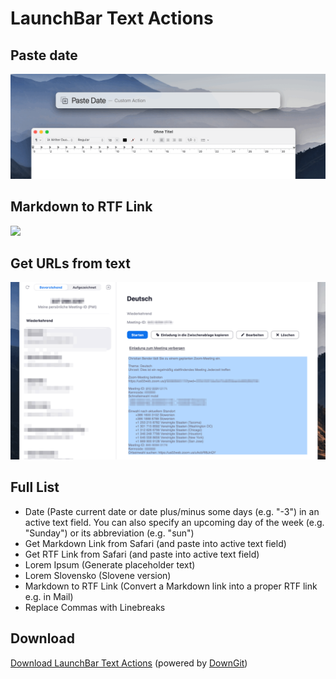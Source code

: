 # LaunchBar Text Actions

## Paste date

<img src="pasteDate.gif" width="600"/> 

## Markdown to RTF Link

<img src="mdrtf.gif" width="600"/> 

## Get URLs from text

<img src="geturls.gif" width="600"/> 


## Full List

- Date (Paste current date or date plus/minus some days (e.g. "-3") in an active text field. You can also specify an upcoming day of the week (e.g. "Sunday") or its abbreviation (e.g. "sun")
- Get Markdown Link from Safari (and paste into active text field)
- Get RTF Link from Safari (and paste into active text field)
- Lorem Ipsum (Generate placeholder text)
- Lorem Slovensko (Slovene version)
- Markdown to RTF Link (Convert a Markdown link into a proper RTF link e.g. in Mail)
- Replace Commas with Linebreaks

## Download

[Download LaunchBar Text Actions](https://minhaskamal.github.io/DownGit/#/home?url=https://github.com/Ptujec/LaunchBar/tree/master/Text-Actions) (powered by [DownGit](https://github.com/MinhasKamal/DownGit))




   
